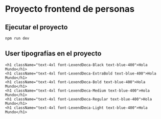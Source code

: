# Proyecto frontend de personas

## Ejecutar el proyecto

```bash
npm run dev
```

## User tipografías en  el proyecto
```tsx
<h1 className="text-4xl font-LexendDeca-Black text-blue-400">Hola Mundo</h1>
<h1 className="text-4xl font-LexendDeca-ExtraBold text-blue-400">Hola Mundo</h1>
<h1 className="text-4xl font-LexendDeca-Bold text-blue-400">Hola Mundo</h1>
<h1 className="text-4xl font-LexendDeca-Medium text-blue-400">Hola Mundo</h1>
<h1 className="text-4xl font-LexendDeca-Regular text-blue-400">Hola Mundo</h1>
<h1 className="text-4xl font-LexendDeca-Light text-blue-400">Hola Mundo</h1>
```

